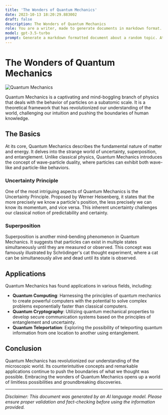 ```yaml
---
title: 'The Wonders of Quantum Mechanics'
date: 2023-10-13 18:20:29.883002
draft: false
description: The Wonders of Quantum Mechanics
role: You are a writer, made to generate documents in markdown format. It is very important that all of the documents you generate are in valid markdown format.
model: gpt-3.5-turbo
prompt: Generate a markdown formatted document about a random topic. At the bottom, include a disclaimer explaining that the document was generated by you. The first line of the document should be the title. Make sure that the entire document is in proper markdown format, using a mix of various tags to make the document visually appealing.
---
```


# The Wonders of Quantum Mechanics

![Quantum Mechanics](https://example.com/quantum-mechanics.jpg)

Quantum Mechanics is a captivating and mind-boggling branch of physics that deals with the behavior of particles on a subatomic scale. It is a theoretical framework that has revolutionized our understanding of the world, challenging our intuition and pushing the boundaries of human knowledge.

## The Basics

At its core, Quantum Mechanics describes the fundamental nature of matter and energy. It delves into the strange world of uncertainty, superposition, and entanglement. Unlike classical physics, Quantum Mechanics introduces the concept of wave-particle duality, where particles can exhibit both wave-like and particle-like behaviors.

### Uncertainty Principle

One of the most intriguing aspects of Quantum Mechanics is the Uncertainty Principle. Proposed by Werner Heisenberg, it states that the more precisely we know a particle's position, the less precisely we can know its momentum, and vice versa. This inherent uncertainty challenges our classical notion of predictability and certainty.

### Superposition

Superposition is another mind-bending phenomenon in Quantum Mechanics. It suggests that particles can exist in multiple states simultaneously until they are measured or observed. This concept was famously illustrated by Schrödinger's cat thought experiment, where a cat can be simultaneously alive and dead until its state is observed.

## Applications

Quantum Mechanics has found applications in various fields, including:

- **Quantum Computing**: Harnessing the principles of quantum mechanics to create powerful computers with the potential to solve complex problems exponentially faster than classical computers.
- **Quantum Cryptography**: Utilizing quantum mechanical properties to develop secure communication systems based on the principles of entanglement and uncertainty.
- **Quantum Teleportation**: Exploring the possibility of teleporting quantum information from one location to another using entanglement.

## Conclusion

Quantum Mechanics has revolutionized our understanding of the microscopic world. Its counterintuitive concepts and remarkable applications continue to push the boundaries of what we thought was possible. Embracing the wonders of Quantum Mechanics opens up a world of limitless possibilities and groundbreaking discoveries.

---

*Disclaimer: This document was generated by an AI language model. Please ensure proper validation and fact-checking before using the information provided.*